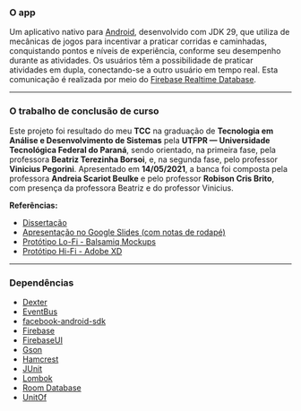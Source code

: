
### O app

Um aplicativo nativo para [Android](https://www.android.com/), desenvolvido com JDK 29, que utiliza de mecânicas de jogos para incentivar a praticar corridas e caminhadas, conquistando pontos e níveis de experiência, conforme seu desempenho durante as atividades. Os usuários têm a possibilidade de praticar atividades em dupla, conectando-se a outro usuário em tempo real. Esta comunicação é realizada por meio do [Firebase Realtime Database](https://firebase.google.com/products/realtime-database).

---
### O trabalho de conclusão de curso

Este projeto foi resultado do meu **TCC** na graduação de **Tecnologia em Análise e Desenvolvimento de Sistemas** pela **UTFPR — Universidade Tecnológica Federal do Paraná**, sendo orientado, na primeira fase, pela professora **Beatriz Terezinha Borsoi**, e, na segunda fase, pelo professor **Vinicius Pegorini**. 
Apresentado em **14/05/2021**, a banca foi composta pela professora **Andreia Scariot Beulke** e pelo professor **Robison Cris Brito**, com presença da professora Beatriz e do professor Vinicius.


**Referências:**
 - [Dissertação](aplicativoincentivoatividadesfisicas.pdf)
 - [Apresentação no Google Slides (com notas de rodapé)](https://docs.google.com/presentation/d/1dIT3a4BN8pfaiK0Gch75fx4J9JQR6fGWnK_5R70yVsA/edit#slide=id.ge523ebd4ba_0_452)
 - [Protótipo Lo-Fi - Balsamiq Mockups](https://balsamiq.cloud/svijoj1/pblpyyk/r8BA1)
 - [Protótipo Hi-Fi - Adobe XD](https://xd.adobe.com/view/5d23bce8-5035-48fb-4f54-fd42f04ee7ff-2b12)

---

### Dependências
- [Dexter](https://github.com/Karumi/Dexter)
- [EventBus](https://github.com/greenrobot/EventBus)
- [facebook-android-sdk](https://github.com/facebook/facebook-android-sdk)
- [Firebase](https://firebase.google.com/docs/android/setup)
- [FirebaseUI](https://github.com/firebase/FirebaseUI-Android)
- [Gson](https://github.com/google/gson)
- [Hamcrest](https://mvnrepository.com/artifact/org.hamcrest/hamcrest/2.2)
- [JUnit](https://mvnrepository.com/artifact/junit/junit/4.2)
- [Lombok](https://projectlombok.org/setup/android)
- [Room Database](https://developer.android.com/jetpack/androidx/releases/room)
- [UnitOf](https://github.com/Digidemic/UnitOf)
